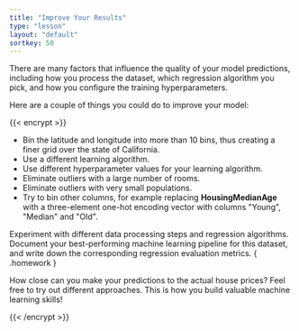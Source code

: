 ```yaml
---
title: "Improve Your Results"
type: "lesson"
layout: "default"
sortkey: 50
---
```


There are many factors that influence the quality of your model predictions, including how you process the dataset, which regression algorithm you pick, and how you configure the training hyperparameters.

Here are a couple of things you could do to improve your model:

{{< encrypt >}}

- Bin the latitude and longitude into more than 10 bins, thus creating a finer grid over the state of California.
- Use a different learning algorithm.
- Use different hyperparameter values for your learning algorithm.
- Eliminate outliers with a large number of rooms.
- Eliminate outliers with very small populations.
- Try to bin other columns, for example replacing **HousingMedianAge** with a three-element one-hot encoding vector with columns "Young", "Median" and "Old".

Experiment with different data processing steps and regression algorithms. Document your best-performing machine learning pipeline for this dataset, and write down the corresponding regression evaluation metrics.
{ .homework }

How close can you make your predictions to the actual house prices? Feel free to try out different approaches. This is how you build valuable machine learning skills!

{{< /encrypt >}}